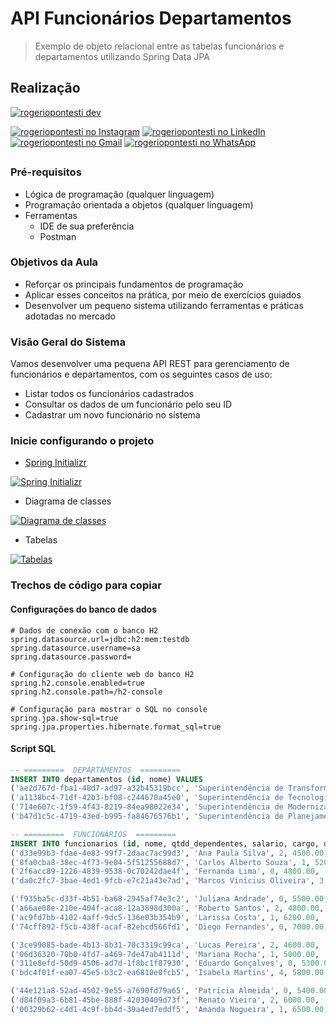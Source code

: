 #   API Funcionários Departamentos

> Exemplo de objeto relacional entre as tabelas funcionários e departamentos utilizando Spring Data JPA

## Realização

[![rogeriopontesti dev](https://i.postimg.cc/9MptbzH0/rogeriopontesti.png)](https://github.com/rogeriopontesti)

[![rogeriopontesti no Instagram](https://i.postimg.cc/J75T2knx/1298747-instagram-brand-logo-social-media-icon.png)](https://www.instagram.com/rogeriopontesti)
[![rogeriopontesti no LinkedIn](https://i.postimg.cc/vH8PFZxs/317725-linkedin-social-icon.png)](https://www.linkedin.com/in/rogeriopontesti)
[![rogeriopontesti no Gmail](https://i.postimg.cc/bN6mzf12/7089163-gmail-google-icon.png)](mailto:rogeriopontesti@gmail.com)
[![rogeriopontesti no WhatsApp](https://i.postimg.cc/SKtXsVDd/1783351-chatting-messages-social-media-whatsapp-internet-icon.png)](https://wa.me/5548991877781)

##
### Pré-requisitos

- Lógica de programação (qualquer linguagem)
- Programação orientada a objetos (qualquer linguagem)
- Ferramentas
    - IDE de sua preferência
    - Postman

### Objetivos da Aula

- Reforçar os principais fundamentos de programação
- Aplicar esses conceitos na prática, por meio de exercícios guiados
- Desenvolver um pequeno sistema utilizando ferramentas e práticas adotadas no mercado

### Visão Geral do Sistema

Vamos desenvolver uma pequena API REST para gerenciamento de funcionários e departamentos, com os seguintes casos de uso:

- Listar todos os funcionários cadastrados
- Consultar os dados de um funcionário pelo seu ID
- Cadastrar um novo funcionário no sistema

### Inicie configurando o projeto

- [Spring Initializr](https://start.spring.io/)

[![Spring Initializr](https://i.postimg.cc/wv8SzYDd/start-spring-io-funcionarios-departamentos.png)](https://i.postimg.cc/wv8SzYDd/start-spring-io-funcionarios-departamentos.png)

- Diagrama de classes

[![Diagrama de classes](https://i.postimg.cc/tCDtWstM/1.png)](https://i.postimg.cc/tCDtWstM/1.png)

- Tabelas

[![Tabelas](https://i.postimg.cc/zfX8PP9j/Funcionario.png)](https://i.postimg.cc/zfX8PP9j/Funcionario.png)

### Trechos de código para copiar

#### Configurações do banco de dados

```
# Dados de conexão com o banco H2
spring.datasource.url=jdbc:h2:mem:testdb
spring.datasource.username=sa
spring.datasource.password=

# Configuração do cliente web do banco H2
spring.h2.console.enabled=true
spring.h2.console.path=/h2-console

# Configuração para mostrar o SQL no console
spring.jpa.show-sql=true
spring.jpa.properties.hibernate.format_sql=true
```

#### Script SQL

```sql
-- =========  DEPARTAMENTOS  =========
INSERT INTO departamentos (id, nome) VALUES
('ae2d767d-fba1-48d7-ad97-a32b45319bcc', 'Superintendência de Transformação Digital'),
('a1138bc4-71df-42b3-bf08-c244670a45e0', 'Superintendência de Tecnologia da Informação'),
('714e607c-1f59-4f43-8219-84ea98022e34', 'Superintendência de Modernização e Gestão'),
('b47d1c5c-4719-43ed-b995-fa84676576b1', 'Superintendência de Planejamento e Parcerias');

-- =========  FUNCIONÁRIOS  =========
INSERT INTO funcionarios (id, nome, qtdd_dependentes, salario, cargo, departamento_id) VALUES
('d33e99b3-fdae-4e83-99f7-2daac7ac99d3', 'Ana Paula Silva', 2, 4500.00, 'Analista de Sistemas',                    'ae2d767d-fba1-48d7-ad97-a32b45319bcc'),
('8fa0cba8-38ec-4f73-9e04-5f51255688d7', 'Carlos Alberto Souza', 1, 5200.00, 'Desenvolvedor Backend',                'ae2d767d-fba1-48d7-ad97-a32b45319bcc'),
('2f6acc89-1226-4839-9538-0c70242dae4f', 'Fernanda Lima', 0, 4800.00, 'Analista de Transformação Digital',          'a1138bc4-71df-42b3-bf08-c244670a45e0'),
('da0c2fc7-3bae-4ed1-9fcb-e7c21a43e7ad', 'Marcos Vinícius Oliveira', 3, 6000.00, 'Coordenador de Projetos',          'a1138bc4-71df-42b3-bf08-c244670a45e0'),

('f935ba5c-d33f-4b51-ba68-2945af74e3c2', 'Juliana Andrade', 0, 5500.00, 'Especialista em Redes',                    'a1138bc4-71df-42b3-bf08-c244670a45e0'),
('a66ae08e-210e-404f-aca8-12a3898d300a', 'Roberto Santos', 2, 4800.00, 'Administrador de Banco de Dados',           'a1138bc4-71df-42b3-bf08-c244670a45e0'),
('ac9fd7bb-4102-4aff-9dc5-136e03b354b9', 'Larissa Costa', 1, 6200.00, 'Arquiteta de Soluções',                     'a1138bc4-71df-42b3-bf08-c244670a45e0'),
('74cff892-f5cb-438f-acaf-82ebcd566fd1', 'Diego Fernandes', 0, 7000.00, 'Gerente de Infraestrutura',                'a1138bc4-71df-42b3-bf08-c244670a45e0'),

('3ce99085-bade-4b13-8b31-70c3319c99ca', 'Lucas Pereira', 2, 4600.00, 'Analista de Processos',                      'a1138bc4-71df-42b3-bf08-c244670a45e0'),
('06d36320-70b0-4fd7-a469-7de47ab4111d', 'Mariana Rocha', 1, 5000.00, 'Consultora de Gestão',                       '714e607c-1f59-4f43-8219-84ea98022e34'),
('311e8efd-50d9-4506-ad7d-1f8bc1f87930', 'Eduardo Gonçalves', 0, 5300.00, 'Coordenador Administrativo',             '714e607c-1f59-4f43-8219-84ea98022e34'),
('bdc4f01f-ea07-45e5-b3c2-ea6810e0fcb5', 'Isabela Martins', 4, 5800.00, 'Especialista em Indicadores',              '714e607c-1f59-4f43-8219-84ea98022e34'),

('44e121a8-52ad-4502-9e55-a7690fd79a65', 'Patrícia Almeida', 0, 5400.00, 'Analista de Planejamento',                'a1138bc4-71df-42b3-bf08-c244670a45e0'),
('d84f09a3-6b81-45be-888f-42030409d73f', 'Renato Vieira', 2, 6000.00, 'Consultor de Parcerias',                    'a1138bc4-71df-42b3-bf08-c244670a45e0'),
('00329b62-c4d1-4c9f-bb4d-39a4ed7eddf5', 'Amanda Nogueira', 1, 6500.00, 'Gerente de Planejamento Estratégico',      'b47d1c5c-4719-43ed-b995-fa84676576b1');

```
